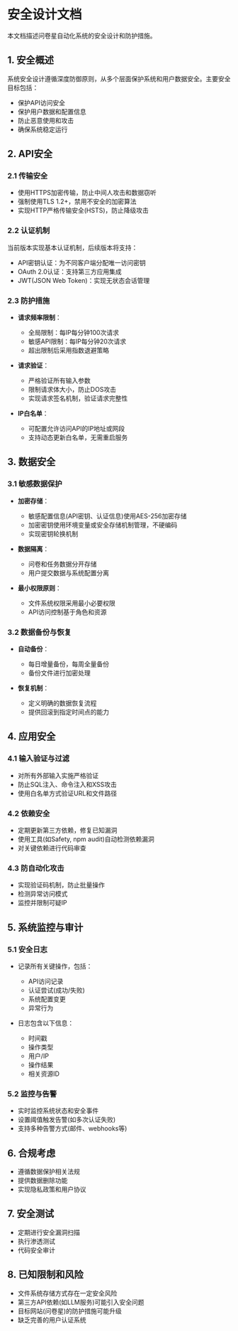 # 安全设计文档

本文档描述问卷星自动化系统的安全设计和防护措施。

## 1. 安全概述

系统安全设计遵循深度防御原则，从多个层面保护系统和用户数据安全。主要安全目标包括：

- 保护API访问安全
- 保护用户数据和配置信息
- 防止恶意使用和攻击
- 确保系统稳定运行

## 2. API安全

### 2.1 传输安全

- 使用HTTPS加密传输，防止中间人攻击和数据窃听
- 强制使用TLS 1.2+，禁用不安全的加密算法
- 实现HTTP严格传输安全(HSTS)，防止降级攻击

### 2.2 认证机制

当前版本实现基本认证机制，后续版本将支持：

- API密钥认证：为不同客户端分配唯一访问密钥
- OAuth 2.0认证：支持第三方应用集成
- JWT(JSON Web Token)：实现无状态会话管理

### 2.3 防护措施

- **请求频率限制**：
  - 全局限制：每IP每分钟100次请求
  - 敏感API限制：每IP每分钟20次请求
  - 超出限制后采用指数退避策略

- **请求验证**：
  - 严格验证所有输入参数
  - 限制请求体大小，防止DOS攻击
  - 实现请求签名机制，验证请求完整性

- **IP白名单**：
  - 可配置允许访问API的IP地址或网段
  - 支持动态更新白名单，无需重启服务

## 3. 数据安全

### 3.1 敏感数据保护

- **加密存储**：
  - 敏感配置信息(API密钥、认证信息)使用AES-256加密存储
  - 加密密钥使用环境变量或安全存储机制管理，不硬编码
  - 实现密钥轮换机制

- **数据隔离**：
  - 问卷和任务数据分开存储
  - 用户提交数据与系统配置分离

- **最小权限原则**：
  - 文件系统权限采用最小必要权限
  - API访问控制基于角色和资源

### 3.2 数据备份与恢复

- **自动备份**：
  - 每日增量备份，每周全量备份
  - 备份文件进行加密处理

- **恢复机制**：
  - 定义明确的数据恢复流程
  - 提供回滚到指定时间点的能力

## 4. 应用安全

### 4.1 输入验证与过滤

- 对所有外部输入实施严格验证
- 防止SQL注入、命令注入和XSS攻击
- 使用白名单方式验证URL和文件路径

### 4.2 依赖安全

- 定期更新第三方依赖，修复已知漏洞
- 使用工具(如Safety, npm audit)自动检测依赖漏洞
- 对关键依赖进行代码审查

### 4.3 防自动化攻击

- 实现验证码机制，防止批量操作
- 检测异常访问模式
- 监控并限制可疑IP

## 5. 系统监控与审计

### 5.1 安全日志

- 记录所有关键操作，包括：
  - API访问记录
  - 认证尝试(成功/失败)
  - 系统配置变更
  - 异常行为

- 日志包含以下信息：
  - 时间戳
  - 操作类型
  - 用户/IP
  - 操作结果
  - 相关资源ID

### 5.2 监控与告警

- 实时监控系统状态和安全事件
- 设置阈值触发告警(如多次认证失败)
- 支持多种告警方式(邮件、webhooks等)

## 6. 合规考虑

- 遵循数据保护相关法规
- 提供数据删除功能
- 实现隐私政策和用户协议

## 7. 安全测试

- 定期进行安全漏洞扫描
- 执行渗透测试
- 代码安全审计

## 8. 已知限制和风险

- 文件系统存储方式存在一定安全风险
- 第三方API依赖(如LLM服务)可能引入安全问题
- 目标网站(问卷星)的防护措施可能升级
- 缺乏完善的用户认证系统 